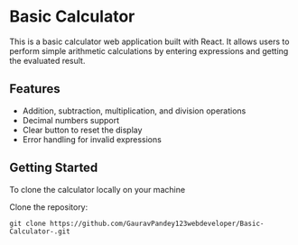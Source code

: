 # Basic Calculator

This is a basic calculator web application built with React. It allows users to perform simple arithmetic calculations by entering expressions and getting the evaluated result.

## Features

- Addition, subtraction, multiplication, and division operations
- Decimal numbers support
- Clear button to reset the display
- Error handling for invalid expressions

## Getting Started

To clone the calculator locally on your machine

 Clone the repository:

```shell
git clone https://github.com/GauravPandey123webdeveloper/Basic-Calculator-.git
